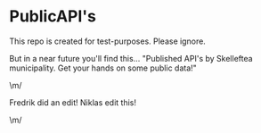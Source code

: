 # PublicAPI's
This repo is created for test-purposes. Please ignore.

But in a near future you'll find this...
"Published API's by Skelleftea municipality. Get your hands on some public data!"

\m/


Fredrik did an edit!
Niklas edit this!

\m/
